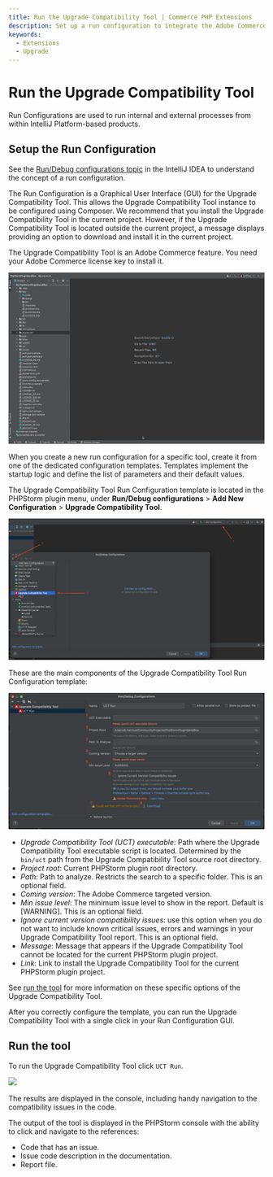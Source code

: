 ```yaml
---
title: Run the Upgrade Compatibility Tool | Commerce PHP Extensions
description: Set up a run configuration to integrate the Adobe Commerce and Magento Open Source PHPStorm plugin with the Upgrade Compatibility Tool.
keywords:
  - Extensions
  - Upgrade
---
```


# Run the Upgrade Compatibility Tool

Run Configurations are used to run internal and external processes from within IntelliJ Platform-based products.

## Setup the Run Configuration

See the [Run/Debug configurations topic](https://www.jetbrains.com/help/idea/run-debug-configuration.html) in the IntelliJ IDEA to understand the concept of a run configuration.

The Run Configuration is a Graphical User Interface (GUI) for the Upgrade Compatibility Tool. This allows the Upgrade Compatibility Tool instance to be configured using Composer. We recommend that you install the Upgrade Compatibility Tool in the current project. However, if the Upgrade Compatibility Tool is located outside the current project, a message displays providing an option to download and install it in the current project.

<InlineAlert variant="warning" slots="text"/>

The Upgrade Compatibility Tool is an Adobe Commerce feature. You need your Adobe Commerce license key to install it.

![](../../_images/best-practices/phpstorm/uct-run-configuration-1-min.gif)

When you create a new run configuration for a specific tool, create it from one of the dedicated configuration templates. Templates implement the startup logic and define the list of parameters and their default values.

The Upgrade Compatibility Tool Run Configuration template is located in the PHPStorm plugin menu, under **Run/Debug configurations** > **Add New Configuration** > **Upgrade Compatibility Tool**.

![](../../_images/best-practices/phpstorm/uct-run-configuration-template-position.png)

These are the main components of the Upgrade Compatibility Tool Run Configuration template:

![](../../_images/best-practices/phpstorm/uct-run-configuration-template-view.png)

*  *Upgrade Compatibility Tool (UCT) executable*: Path where the Upgrade Compatibility Tool executable script is located. Determined by the `bin/uct` path from the Upgrade Compatibility Tool source root directory.
*  *Project root*: Current PHPStorm plugin root directory.
*  *Path*: Path to analyze. Restricts the search to a specific folder. This is an optional field.
*  *Coming version*: The Adobe Commerce targeted version.
*  *Min issue level*: The minimum issue level to show in the report. Default is [WARNING]. This is an optional field.
*  *Ignore current version compatibility issues*: use this option when you do not want to include known critical issues, errors and warnings in your Upgrade Compatibility Tool report. This is an optional field.
*  *Message*: Message that appears if the Upgrade Compatibility Tool cannot be located for the current PHPStorm plugin project.
*  *Link*: Link to install the Upgrade Compatibility Tool for the current PHPStorm plugin project.

See [run the tool](https://experienceleague.adobe.com/en/docs/commerce-operations/upgrade-guide/upgrade-compatibility-tool/use-upgrade-compatibility-tool/run) for more information on these specific options of the Upgrade Compatibility Tool.

After you correctly configure the template, you can run the Upgrade Compatibility Tool with a single click in your Run Configuration GUI.

## Run the tool

To run the Upgrade Compatibility Tool click `UCT Run`.

![](../../_images/best-practices/phpstorm/uct-run-configuration-3-min.gif)

The results are displayed in the console, including handy navigation to the compatibility issues in the code.

The output of the tool is displayed in the PHPStorm console with the ability to click and navigate to the references:

*  Code that has an issue.
*  Issue code description in the documentation.
*  Report file.
